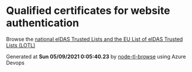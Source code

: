 # Qualified certificates for website authentication 
 Browse the [national eIDAS Trusted Lists and the EU List of eIDAS Trusted Lists (LOTL)](https://webgate.ec.europa.eu/tl-browser/#/) 
 
 
Generated at **Sun 05/09/2021  0:05:40.23** by [node-tl-browse](https://github.com/ymedlop/node-tl-browser) using Azure Devops 

